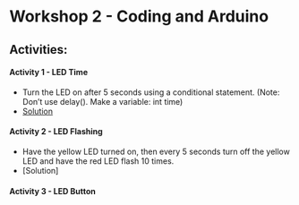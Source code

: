 # Workshop 2 - Coding and Arduino
## Activities:
#### Activity 1 - LED Time
* Turn the LED on after 5 seconds using a conditional statement. (Note: Don’t use delay(). Make a variable: int time)
* [Solution](https://Snowflower2020.github.io/BMES/Workshops/Workshop2/Activity1)
#### Activity 2 - LED Flashing
* Have the yellow LED turned on, then every 5 seconds turn off the yellow LED and have the red LED flash 10 times.
* [Solution]
#### Activity 3 - LED Button
